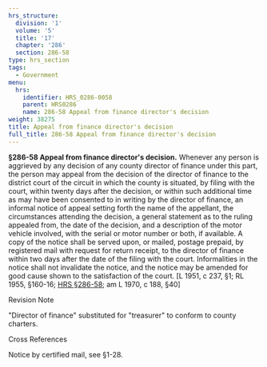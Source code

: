 ```yaml
---
hrs_structure:
  division: '1'
  volume: '5'
  title: '17'
  chapter: '286'
  section: 286-58
type: hrs_section
tags:
  - Government
menu:
  hrs:
    identifier: HRS_0286-0058
    parent: HRS0286
    name: 286-58 Appeal from finance director's decision
weight: 38275
title: Appeal from finance director's decision
full_title: 286-58 Appeal from finance director's decision
---
```

**§286-58 Appeal from finance director's decision.** Whenever any person is aggrieved by any decision of any county director of finance under this part, the person may appeal from the decision of the director of finance to the district court of the circuit in which the county is situated, by filing with the court, within twenty days after the decision, or within such additional time as may have been consented to in writing by the director of finance, an informal notice of appeal setting forth the name of the appellant, the circumstances attending the decision, a general statement as to the ruling appealed from, the date of the decision, and a description of the motor vehicle involved, with the serial or motor number or both, if available. A copy of the notice shall be served upon, or mailed, postage prepaid, by registered mail with request for return receipt, to the director of finance within two days after the date of the filing with the court. Informalities in the notice shall not invalidate the notice, and the notice may be amended for good cause shown to the satisfaction of the court. [L 1951, c 237, §1; RL 1955, §160-16; [HRS §286-58](/title-17/chapter-286/section-286-58/); am L 1970, c 188, §40]

Revision Note

"Director of finance" substituted for "treasurer" to conform to county charters.

Cross References

Notice by certified mail, see §1-28.